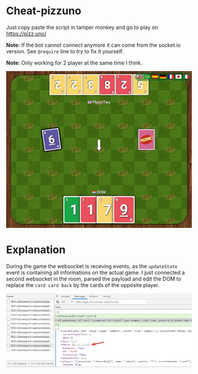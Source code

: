 # Cheat-pizzuno
Just copy paste the script in tamper monkey and go to play on https://pizz.uno/

**Note:** If the bot cannot connect anymore it can come from the socket.io version. See `@require` line to try to fix it yourself.

**Note:** Only working for 2 player at the same time I think.

![alt text](https://github.com/oom-/cheat-pizzuno/blob/main/screenshoot.jpg?raw=true)

# Explanation
During the game the websocket is receving events, as the `updateState` event is containing all informations on the actual game. I just connected a second websocket in the room, parsed the payload and edit the DOM to replace the `card card back` by the cards of the opposite player.

![alt text](https://github.com/oom-/cheat-pizzuno/blob/main/why.jpg?raw=true)
